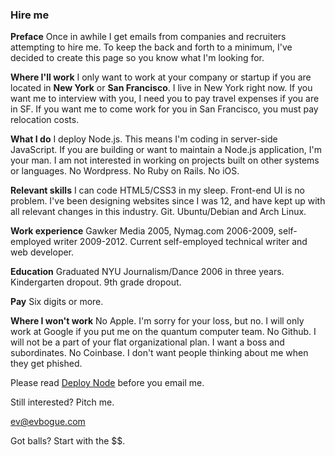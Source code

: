 ### Hire me

**Preface** Once in awhile I get emails from companies and recruiters attempting to hire me. To keep the back and forth to a minimum, I've decided to create this page so you know what I'm looking for.

**Where I'll work** I only want to work at your company or startup if you are located in **New York** or **San Francisco**. I live in New York right now. If you want me to interview with you, I need you to pay travel expenses if you are in SF. If you want me to come work for you in San Francisco, you must pay relocation costs. 

**What I do** I deploy Node.js. This means I'm coding in server-side JavaScript. If you are building or want to maintain a Node.js application, I'm your man. I am not interested in working on projects built on other systems or languages. No Wordpress. No Ruby on Rails. No iOS. 

**Relevant skills** I can code HTML5/CSS3 in my sleep. Front-end UI is no problem. I've been designing websites since I was 12, and have kept up with all relevant changes in this industry. Git. Ubuntu/Debian and Arch Linux.

**Work experience** Gawker Media 2005, Nymag.com 2006-2009, self-employed writer 2009-2012. Current self-employed technical writer and web developer. 

**Education** Graduated NYU Journalism/Dance 2006 in three years. Kindergarten dropout. 9th grade dropout.

**Pay** Six digits or more.

**Where I won't work** No Apple. I'm sorry for your loss, but no. I will only work at Google if you put me on the quantum computer team. No Github. I will not be a part of your flat organizational plan. I want a boss and subordinates. No Coinbase. I don't want people thinking about me when they get phished.

Please read [Deploy Node](http://deploy.evbogue.com) before you email me.

Still interested? Pitch me.

[ev@evbogue.com](mailto:ev@evbogue.com)

Got balls? Start with the $$.

